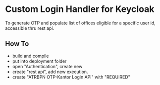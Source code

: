 # Custom Login Handler for Keycloak

To generate OTP and populate list of offices eligible for a specific user id, accessible thru rest api. 

## How To
- build and compile
- put into deployment folder
- open "Authentication", create new
- create "rest api", add new execution.
- create "ATRBPN OTP-Kantor Login API" with "REQUIRED"